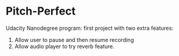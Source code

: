 # Pitch-Perfect
Udacity Nanodegree program: first project with two extra features: 
1. Allow user to pause and then resume recording 
2. Allow audio player to try reverb feature.
